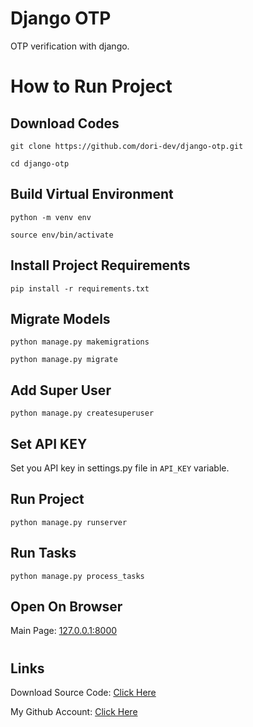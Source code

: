 # Django OTP

OTP verification with django.

#

# How to Run Project

## Download Codes

```
git clone https://github.com/dori-dev/django-otp.git
```

```
cd django-otp
```

## Build Virtual Environment

```
python -m venv env
```

```
source env/bin/activate
```

## Install Project Requirements

```
pip install -r requirements.txt
```

## Migrate Models

```
python manage.py makemigrations
```

```
python manage.py migrate
```

## Add Super User

```
python manage.py createsuperuser
```

## Set API KEY

Set you API key in settings.py file in `API_KEY` variable.

## Run Project

```
python manage.py runserver
```

## Run Tasks

```
python manage.py process_tasks
```

## Open On Browser

Main Page: [127.0.0.1:8000](http://127.0.0.1:8000/)<br>

#

## Links

Download Source Code: [Click Here](https://github.com/dori-dev/django-otp/archive/refs/heads/master.zip)

My Github Account: [Click Here](https://github.com/dori-dev/)
